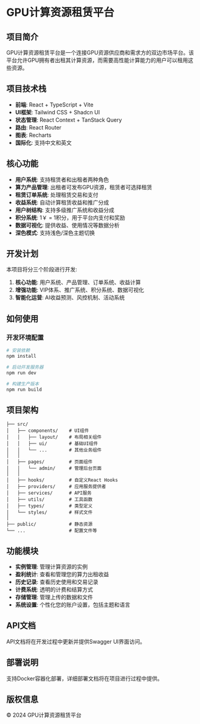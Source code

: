 
# GPU计算资源租赁平台

## 项目简介

GPU计算资源租赁平台是一个连接GPU资源供应商和需求方的双边市场平台。该平台允许GPU拥有者出租其计算资源，而需要高性能计算能力的用户可以租用这些资源。

## 项目技术栈

- **前端**: React + TypeScript + Vite
- **UI框架**: Tailwind CSS + Shadcn UI
- **状态管理**: React Context + TanStack Query
- **路由**: React Router
- **图表**: Recharts
- **国际化**: 支持中文和英文

## 核心功能

- **用户系统**: 支持租赁者和出租者两种角色
- **算力产品管理**: 出租者可发布GPU资源，租赁者可选择租赁
- **租赁订单系统**: 处理租赁交易和支付
- **收益系统**: 自动计算租赁收益和推广分成
- **用户树结构**: 支持多级推广系统和收益分成
- **积分系统**: 1￥ = 1积分，用于平台内支付和奖励
- **数据可视化**: 提供收益、使用情况等数据分析
- **深色模式**: 支持浅色/深色主题切换

## 开发计划

本项目将分三个阶段进行开发:

1. **核心功能**: 用户系统、产品管理、订单系统、收益计算
2. **增强功能**: VIP体系、推广系统、积分系统、数据可视化
3. **智能化运营**: AI收益预测、风控机制、活动系统

## 如何使用

### 开发环境配置

```sh
# 安装依赖
npm install

# 启动开发服务器
npm run dev

# 构建生产版本
npm run build
```

## 项目架构

```
├── src/
│   ├── components/    # UI组件
│   │   ├── layout/    # 布局相关组件
│   │   ├── ui/        # 基础UI组件
│   │   └── ...        # 其他业务组件
│   │
│   ├── pages/         # 页面组件
│   │   └── admin/     # 管理后台页面
│   │
│   ├── hooks/         # 自定义React Hooks
│   ├── providers/     # 应用服务提供者
│   ├── services/      # API服务
│   ├── utils/         # 工具函数
│   ├── types/         # 类型定义
│   └── styles/        # 样式文件
│
├── public/            # 静态资源
└── ...                # 配置文件等
```

## 功能模块

- **实例管理**: 管理计算资源的实例
- **盈利统计**: 查看和管理您的算力出租收益
- **历史记录**: 查看历史使用和交易记录
- **计费系统**: 透明的计费和结算方式
- **存储管理**: 管理上传的数据和文件
- **系统设置**: 个性化您的账户设置，包括主题和语言

## API文档

API文档将在开发过程中更新并提供Swagger UI界面访问。

## 部署说明

支持Docker容器化部署，详细部署文档将在项目进行过程中提供。

## 版权信息

© 2024 GPU计算资源租赁平台
